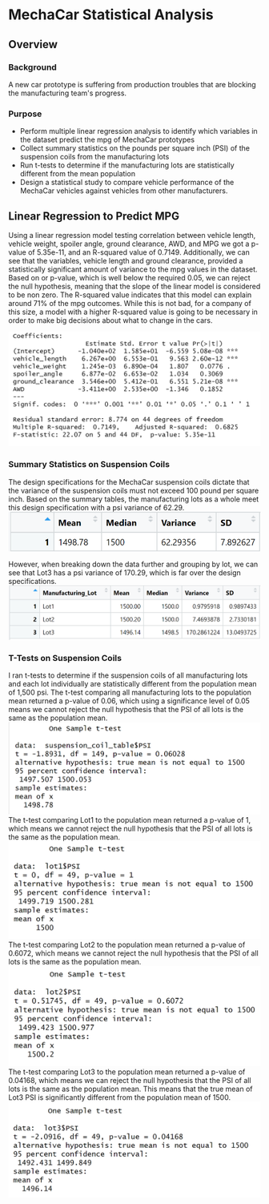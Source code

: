 # MechaCar Statistical Analysis
## Overview
### Background
A new car prototype is suffering from production troubles that are blocking the manufacturing team's progress.
### Purpose
- Perform multiple linear regression analysis to identify which variables in the dataset predict the mpg of MechaCar prototypes
- Collect summary statistics on the pounds per square inch (PSI) of the suspension coils from the manufacturing lots
- Run t-tests to determine if the manufacturing lots are statistically different from the mean population
- Design a statistical study to compare vehicle performance of the MechaCar vehicles against vehicles from other manufacturers. 
## Linear Regression to Predict MPG
Using a linear regression model testing correlation between vehicle length, vehicle weight, spoiler angle, ground clearance, AWD, and MPG we got a p-value of 5.35e-11, and an R-squared value of 0.7149. Additionally, we can see that the variables, vehicle length and ground clearance, provided a statistically significant amount of variance to the mpg values in the dataset. Based on or p-value, which is well below the required 0.05, we can reject the null hypothesis, meaning that the slope of the linear model is considered to be non zero. The R-squared value indicates that this model can explain around 71% of the mpg outcomes. While this is not bad, for a company of this size, a model with a higher R-squared value is going to be necessary in order to make big decisions about what to change in the cars. 

![Linear Regeression](Images/summary_results.png)

### Summary Statistics on Suspension Coils
The design specifications for the MechaCar suspension coils dictate that the variance of the suspension coils must not exceed 100 pound per square inch. Based on the summary tables, the manufacturing lots as a whole meet this design specification with a psi variance of 62.29. 
![total summary](Images/total_summary_table.png)

However, when breaking down the data further and grouping by lot, we can see that Lot3 has a psi variance of 170.29, which is far over the design specifications. 
![lot summary](Images/lot_summary_table.png)

### T-Tests on Suspension Coils
I ran t-tests to determine if the suspension coils of all manufacturing lots and each lot individually are statistically different from the population mean of 1,500 psi.
The t-test comparing all manufacturing lots to the population mean returned a p-value of 0.06, which using a significance level of 0.05 means we cannot reject the null hypothesis that the PSI of all lots is the same as the population mean.
![ttest-whole](Images/ttest_whole.png)
The t-test comparing Lot1 to the population mean returned a p-value of 1, which means we cannot reject the null hypothesis that the PSI of all lots is the same as the population mean.
![ttest-lot1](Images/ttest_lot1.png)
The t-test comparing Lot2 to the population mean returned a p-value of 0.6072, which means we cannot reject the null hypothesis that the PSI of all lots is the same as the population mean.
![ttest-lot2](Images/ttest_lot2.png)
The t-test comparing Lot3 to the population mean returned a p-value of 0.04168, which means we can reject the null hypothesis that the PSI of all lots is the same as the population mean. This means that the true mean of Lot3 PSI is significantly different from the population mean of 1500.
![ttest-lot3](Images/ttest_lot3.png)